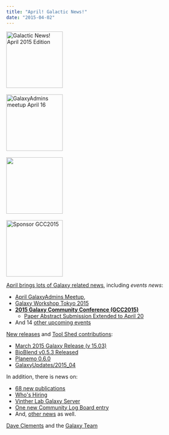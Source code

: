 ```yaml
---
title: "April! Galactic News!"
date: "2015-04-02"
---
```

<div class='right'>
<a href='/galaxy-updates/2015-04/'><img src="/images/logos/GalaxyUpdate200.png" alt="Galactic News! April 2015 Edition" width=150 /></a><br /><br />
<a href='/community/galaxy-admins/meetups/2015-04-16/'><img src="/images/logos/GalaxyAdmins.png" alt="GalaxyAdmins meetup April 16" width="150" /></a><br /><br />
<a href='/events/tokyo2015/'><img src="/events/tokyo2015/WST2015.png" alt="" width="150" /></a><br /><br />
<a href='/galaxy-updates/2015-04/#gcc2015-6-8-july-norwich-uk'><img src="/images/logos/GCC2015LogoWide600.png" alt="Sponsor GCC2015" width="150" /></a><br />
</div>

[April brings lots of Galaxy related news](/galaxy-updates/2015-04/), including *events news*:

* [April GalaxyAdmins Meetup](/galaxy-updates/2015-04/#april-galaxyadmins-meetup),
* [Galaxy Workshop Tokyo 2015](/galaxy-updates/2015-04/#galaxy-workshop-tokyo-april-28)
* **[2015 Galaxy Community Conference (GCC2015)](/galaxy-updates/2015-04/#gcc2015-6-8-july-norwich-uk)**
    * [Paper Abstract Submission Extended to April 20](/galaxy-updates/2015-04/#paper-abstract-submission-extended-to-april-20)
* And 14 [other upcoming events](/galaxy-updates/2015-04/#other-events)

[New releases](/galaxy-updates/2015-04/#releases) and [Tool Shed contributions](/galaxy-updates/2015-04/#toolshed-contributions):

* [March 2015 Galaxy Release (v 15.03)](/galaxy-updates/2015-04/#march-2015-galaxy-release-v-1503)
* [BioBlend v0.5.3 Released](/galaxy-updates/2015-04/#bioblend-v053-released)
* [Planemo 0.6.0](/galaxy-updates/2015-04/#planemo-060)
* [GalaxyUpdates/2015_04](/galaxy-updates/2015-04/#over-70-new-toolshed-repositories-from-19-contributors)

In addition, there is news on:

* [68 new publications](/galaxy-updates/2015-04/#new-papers)
* [Who's Hiring](/galaxy-updates/2015-04/#whos-hiring)
* [Vinther Lab Galaxy Server](/galaxy-updates/2015-04/#whale-shark)
* [One new Community Log Board entry](/galaxy-updates/2015-04/#galaxy-community-hubs)
* And, [other news](/galaxy-updates/2015-04/#other-news) as well.

[Dave Clements](/people/dave-clements/) and the [Galaxy Team](/galaxy-team/)
